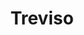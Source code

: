 ---
title: Treviso
date: 
draft: false

# descripcion
description : Aro de plata con piedra cubic

materials: Plata 925

color: Multicolor

dimensions: 2cm

code: 01-16-0326

type: "Aros"

categories: []

# Images
# first image will be shown in the product page
images:
  # - image: "images/path_to_image"
  # La ubicacion de las imagenes es imagenes/Aros/Aros.Cubic/01-16-0326-treviso
  - image: "./images/aros/cubic/01-16-0326-tirita-multicolor_a.JPG"
  - image: "./images/aros/cubic/01-16-0326-tirita-multicolor_b.JPG"
---